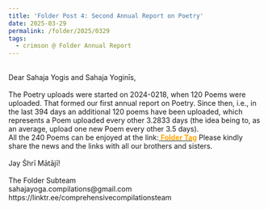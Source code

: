 ```yaml
---
title: 'Folder Post 4: Second Annual Report on Poetry'
date: 2025-03-29
permalink: /folder/2025/0329
tags:
  - crimson @ Folder Annual Report
---
```


<p>
<br>
Dear Sahaja Yogis and Sahaja Yoginīs,<br>
<br>
The Poetry uploads were started on 2024-0218, when 120 Poems were uploaded. That formed our first annual report on Poetry. Since then, i.e., in the last 394 days an additional 120 poems have been uploaded, which represents a Poem uploaded every other 3.2833 days (the idea being to, as an average, upload one new Poem every other 3.5 days).<br>
All the 240 Poems can be enjoyed at the link:<a href="https://seven-teams.github.io/tag-folder/"> <font color="Orange"><b>Folder Tag</b></font></a>
Please kindly share the news and the links with all our brothers and sisters.<br>
<br>
Jay Śhrī Mātājī!<br>
<br>
The Folder Subteam<br>
sahajayoga.compilations@gmail.com<br>
https://linktr.ee/comprehensivecompilationsteam<br>
</p>